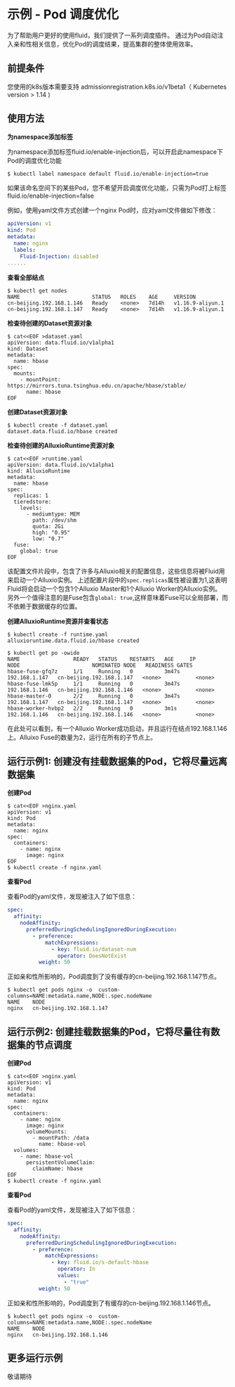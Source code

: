 # 示例 - Pod 调度优化
为了帮助用户更好的使用fluid，我们提供了一系列调度插件。
通过为Pod自动注入亲和性相关信息，优化Pod的调度结果，提高集群的整体使用效率。

## 前提条件

您使用的k8s版本需要支持 admissionregistration.k8s.io/v1beta1（ Kubernetes version > 1.14 )

## 使用方法
**为namespace添加标签**

为namespace添加标签fluid.io/enable-injection后，可以开启此namespace下Pod的调度优化功能
```bash
$ kubectl label namespace default fluid.io/enable-injection=true
```
如果该命名空间下的某些Pod，您不希望开启调度优化功能，只需为Pod打上标签fluid.io/enable-injection=false

例如，使用yaml文件方式创建一个nginx Pod时，应对yaml文件做如下修改：

```yaml
apiVersion: v1
kind: Pod
metadata:
  name: nginx
  labels:
    Fluid-Injection: disabled
......
```

**查看全部结点**
```shell
$ kubectl get nodes
NAME                       STATUS   ROLES    AGE     VERSION
cn-beijing.192.168.1.146   Ready    <none>   7d14h   v1.16.9-aliyun.1
cn-beijing.192.168.1.147   Ready    <none>   7d14h   v1.16.9-aliyun.1
```

**检查待创建的Dataset资源对象**

```shell
$ cat<<EOF >dataset.yaml
apiVersion: data.fluid.io/v1alpha1
kind: Dataset
metadata:
  name: hbase
spec:
  mounts:
    - mountPoint: https://mirrors.tuna.tsinghua.edu.cn/apache/hbase/stable/
      name: hbase
EOF
```

**创建Dataset资源对象**
```shell
$ kubectl create -f dataset.yaml
dataset.data.fluid.io/hbase created
```

**检查待创建的AlluxioRuntime资源对象**
```shell
$ cat<<EOF >runtime.yaml
apiVersion: data.fluid.io/v1alpha1
kind: AlluxioRuntime
metadata:
  name: hbase
spec:
  replicas: 1
  tieredstore:
    levels:
      - mediumtype: MEM
        path: /dev/shm
        quota: 2Gi
        high: "0.95"
        low: "0.7"
  fuse:
    global: true
EOF
```

该配置文件片段中，包含了许多与Alluxio相关的配置信息，这些信息将被Fluid用来启动一个Alluxio实例。
上述配置片段中的`spec.replicas`属性被设置为1,这表明Fluid将会启动一个包含1个Alluxio Master和1个Alluxio Worker的Alluxio实例。
另外一个值得注意的是Fuse包含`global: true`,这样意味着Fuse可以全局部署，而不依赖于数据缓存的位置。

**创建AlluxioRuntime资源并查看状态**

```shell
$ kubectl create -f runtime.yaml
alluxioruntime.data.fluid.io/hbase created

$ kubectl get po -owide
NAME                 READY   STATUS    RESTARTS   AGE     IP              NODE                       NOMINATED NODE   READINESS GATES
hbase-fuse-gfq7z     1/1     Running   0          3m47s   192.168.1.147   cn-beijing.192.168.1.147   <none>           <none>
hbase-fuse-lmk5p     1/1     Running   0          3m47s   192.168.1.146   cn-beijing.192.168.1.146   <none>           <none>
hbase-master-0       2/2     Running   0          3m47s   192.168.1.147   cn-beijing.192.168.1.147   <none>           <none>
hbase-worker-hvbp2   2/2     Running   0          3m1s    192.168.1.146   cn-beijing.192.168.1.146   <none>           <none>
```
在此处可以看到，有一个Alluxio Worker成功启动，并且运行在结点192.168.1.146上。Alluixo Fuse的数量为2，运行在所有的子节点上。


## 运行示例1: 创建没有挂载数据集的Pod，它将尽量远离数据集

**创建Pod**
```shell
$ cat<<EOF >nginx.yaml
apiVersion: v1
kind: Pod
metadata:
  name: nginx
spec:
  containers:
    - name: nginx
      image: nginx
EOF
$ kubectl create -f nginx.yaml
```
**查看Pod**

查看Pod的yaml文件，发现被注入了如下信息：
```yaml
spec:
  affinity:
    nodeAffinity:
      preferredDuringSchedulingIgnoredDuringExecution:
        - preference:
            matchExpressions:
              - key: fluid.io/dataset-num
                operator: DoesNotExist
          weight: 50
```
正如亲和性所影响的，Pod调度到了没有缓存的cn-beijing.192.168.1.147节点。
```shell
$ kubectl get pods nginx -o  custom-columns=NAME:metadata.name,NODE:.spec.nodeName
NAME    NODE
nginx   cn-beijing.192.168.1.147
```


## 运行示例2: 创建挂载数据集的Pod，它将尽量往有数据集的节点调度
**创建Pod**
```shell
$ cat<<EOF >nginx.yaml
apiVersion: v1
kind: Pod
metadata:
  name: nginx
spec:
  containers:
    - name: nginx
      image: nginx
      volumeMounts:
        - mountPath: /data
          name: hbase-vol
  volumes:
    - name: hbase-vol
      persistentVolumeClaim:
        claimName: hbase
EOF
$ kubectl create -f nginx.yaml
```

**查看Pod**

查看Pod的yaml文件，发现被注入了如下信息：
```yaml
spec:
  affinity:
    nodeAffinity:
      preferredDuringSchedulingIgnoredDuringExecution:
        - preference:
            matchExpressions:
              - key: fluid.io/s-default-hbase
                operator: In
                values:
                  - "true"
          weight: 50
```
正如亲和性所影响的，Pod调度到了有缓存的cn-beijing.192.168.1.146节点。
```shell
$ kubectl get pods nginx -o  custom-columns=NAME:metadata.name,NODE:.spec.nodeName
NAME    NODE
nginx   cn-beijing.192.168.1.146
```

## 更多运行示例
敬请期待